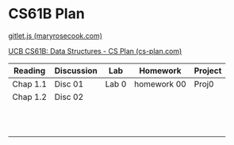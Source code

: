 # CS61B Plan

[gitlet.js (maryrosecook.com)](http://gitlet.maryrosecook.com/docs/gitlet.html) 

[UCB CS61B: Data Structures - CS Plan (cs-plan.com)](https://cs-plan.com/CS基础/课程推荐/算法基础/UCBCS61B/) 

| Reading  | Discussion | Lab   | Homework    | Project |
| -------- | ---------- | ----- | ----------- | ------- |
| Chap 1.1 | Disc 01    | Lab 0 | homework 00 | Proj0   |
| Chap 1.2 | Disc 02    |       |             |         |
|          |            |       |             |         |
|          |            |       |             |         |
|          |            |       |             |         |
|          |            |       |             |         |
|          |            |       |             |         |
|          |            |       |             |         |
|          |            |       |             |         |
|          |            |       |             |         |
|          |            |       |             |         |
|          |            |       |             |         |
|          |            |       |             |         |

